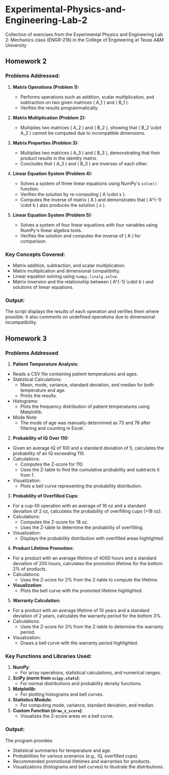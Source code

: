 # Experimental-Physics-and-Engineering-Lab-2
Collection of exercises from the Experimental Physics and Engineering Lab 2: Mechanics class (ENGR-216) in the College of Engineering at Texas A&amp;M University

## Homework 2
### Problems Addressed:
1. **Matrix Operations (Problem 1):**
   - Performs operations such as addition, scalar multiplication, and subtraction on two given matrices \( A_1 \) and \( B_1 \).
   - Verifies the results programmatically.

2. **Matrix Multiplication (Problem 2):**
   - Multiplies two matrices \( A_2 \) and \( B_2 \), showing that \( B_2 \cdot A_2 \) cannot be computed due to incompatible dimensions.

3. **Matrix Properties (Problem 3):**
   - Multiplies two matrices \( A_3 \) and \( B_3 \), demonstrating that their product results in the identity matrix.
   - Concludes that \( A_3 \) and \( B_3 \) are inverses of each other.

4. **Linear Equation System (Problem 4):**
   - Solves a system of three linear equations using NumPy's `solve()` function.
   - Verifies the solution by re-computing \( A \cdot x \).
   - Computes the inverse of matrix \( A \) and demonstrates that \( A^{-1} \cdot b \) also produces the solution \( x \).

5. **Linear Equation System (Problem 5):**
   - Solves a system of four linear equations with four variables using NumPy's linear algebra tools.
   - Verifies the solution and computes the inverse of \( A \) for comparison.

### Key Concepts Covered:
- Matrix addition, subtraction, and scalar multiplication.
- Matrix multiplication and dimensional compatibility.
- Linear equation solving using `numpy.linalg.solve`.
- Matrix inversion and the relationship between \( A^{-1} \cdot b \) and solutions of linear equations.

### Output:
The script displays the results of each operation and verifies them where possible. It also comments on undefined operations due to dimensional incompatibility.

## Homework 3
### Problems Addressed
1. **Patient Temperature Analysis:**
- Reads a CSV file containing patient temperatures and ages.
- Statistical Calculations:
  - Mean, mode, variance, standard deviation, and median for both temperature and age.
  - Prints the results.
- Histograms:
  - Plots the frequency distribution of patient temperatures using Matplotlib.
- Mode Note:
  - The mode of age was manually determined as 73 and 78 after filtering and counting in Excel.

2. **Probability of IQ Over 110:**
  - Given an average IQ of 100 and a standard deviation of 5, calculates the probability of an IQ exceeding 110.
- Calculations:
  - Computes the Z-score for 110.
  - Uses the Z-table to find the cumulative probability and subtracts it from 1.
- Visualization:
  - Plots a bell curve representing the probability distribution.

3. **Probability of Overfilled Cups:**
  - For a cup-fill operation with an average of 16 oz and a standard deviation of 2 oz, calculates the probability of overfilling cups (>18 oz).
- Calculations:
  - Computes the Z-score for 18 oz.
  - Uses the Z-table to determine the probability of overfilling.
- Visualization:
  - Displays the probability distribution with overfilled areas highlighted.

4. **Product Lifetime Promotion:**
  - For a product with an average lifetime of 4000 hours and a standard deviation of 200 hours, calculates the promotion lifetime for the bottom 2% of products.
- Calculations:
  - Uses the Z-score for 2% from the Z-table to compute the lifetime.
- **Visualization**:
  - Plots the bell curve with the promoted lifetime highlighted.

5. **Warranty Calculation:**
  - For a product with an average lifetime of 10 years and a standard deviation of 2 years, calculates the warranty period for the bottom 3%.
- Calculations:
  - Uses the Z-score for 3% from the Z-table to determine the warranty period.
- Visualization:
  - Draws a bell curve with the warranty period highlighted.

### Key Functions and Libraries Used:
1. **NumPy**:
   - For array operations, statistical calculations, and numerical ranges.
2. **SciPy (norm from `scipy.stats`)**:
   - For normal distributions and probability density functions.
3. **Matplotlib**:
   - For plotting histograms and bell curves.
4. **Statistics Module**:
   - For computing mode, variance, standard deviation, and median.
5. **Custom Function (`draw_z_score`)**:
   - Visualizes the Z-score areas on a bell curve.

### **Output:**
The program provides:
- Statistical summaries for temperature and age.
- Probabilities for various scenarios (e.g., IQ, overfilled cups).
- Recommended promotional lifetimes and warranties for products.
- Visualizations (histograms and bell curves) to illustrate the distributions.

